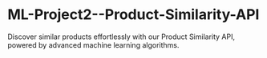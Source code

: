 # ML-Project2--Product-Similarity-API
Discover similar products effortlessly with our Product Similarity API, powered by advanced machine learning algorithms.
